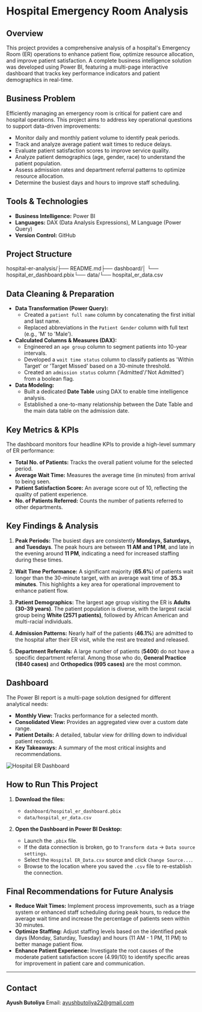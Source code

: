 # Hospital Emergency Room Analysis

## Overview

This project provides a comprehensive analysis of a hospital's Emergency Room (ER) operations to enhance patient flow, optimize resource allocation, and improve patient satisfaction. A complete business intelligence solution was developed using Power BI, featuring a multi-page interactive dashboard that tracks key performance indicators and patient demographics in real-time.

## Business Problem

Efficiently managing an emergency room is critical for patient care and hospital operations. This project aims to address key operational questions to support data-driven improvements:
- Monitor daily and monthly patient volume to identify peak periods.
- Track and analyze average patient wait times to reduce delays.
- Evaluate patient satisfaction scores to improve service quality.
- Analyze patient demographics (age, gender, race) to understand the patient population.
- Assess admission rates and department referral patterns to optimize resource allocation.
- Determine the busiest days and hours to improve staff scheduling.

## Tools & Technologies

- **Business Intelligence:** Power BI
- **Languages:** DAX (Data Analysis Expressions), M Language (Power Query)
- **Version Control:** GitHub

## Project Structure

hospital-er-analysis/├── README.md├── dashboard/│   └── hospital_er_dashboard.pbix└── data/└── hospital_er_data.csv
## Data Cleaning & Preparation

- **Data Transformation (Power Query):**
  - Created a `patient full name` column by concatenating the first initial and last name.
  - Replaced abbreviations in the `Patient Gender` column with full text (e.g., 'M' to 'Male').
- **Calculated Columns & Measures (DAX):**
  - Engineered an `age group` column to segment patients into 10-year intervals.
  - Developed a `wait time status` column to classify patients as 'Within Target' or 'Target Missed' based on a 30-minute threshold.
  - Created an `admission status` column ('Admitted'/'Not Admitted') from a boolean flag.
- **Data Modeling:**
  - Built a dedicated **Date Table** using DAX to enable time intelligence analysis.
  - Established a one-to-many relationship between the Date Table and the main data table on the admission date.

## Key Metrics & KPIs

The dashboard monitors four headline KPIs to provide a high-level summary of ER performance:
- **Total No. of Patients:** Tracks the overall patient volume for the selected period.
- **Average Wait Time:** Measures the average time (in minutes) from arrival to being seen.
- **Patient Satisfaction Score:** An average score out of 10, reflecting the quality of patient experience.
- **No. of Patients Referred:** Counts the number of patients referred to other departments.

## Key Findings & Analysis

1.  **Peak Periods:** The busiest days are consistently **Mondays, Saturdays, and Tuesdays**. The peak hours are between **11 AM and 1 PM**, and late in the evening around **11 PM**, indicating a need for increased staffing during these times.

2.  **Wait Time Performance:** A significant majority (**65.6%**) of patients wait longer than the 30-minute target, with an average wait time of **35.3 minutes**. This highlights a key area for operational improvement to enhance patient flow.

3.  **Patient Demographics:** The largest age group visiting the ER is **Adults (30-39 years)**. The patient population is diverse, with the largest racial group being **White (2571 patients)**, followed by African American and multi-racial individuals.

4.  **Admission Patterns:** Nearly half of the patients (**46.1%**) are admitted to the hospital after their ER visit, while the rest are treated and released.

5.  **Department Referrals:** A large number of patients (**5400**) do not have a specific department referral. Among those who do, **General Practice (1840 cases)** and **Orthopedics (995 cases)** are the most common.

## Dashboard

The Power BI report is a multi-page solution designed for different analytical needs:
- **Monthly View:** Tracks performance for a selected month.
- **Consolidated View:** Provides an aggregated view over a custom date range.
- **Patient Details:** A detailed, tabular view for drilling down to individual patient records.
- **Key Takeaways:** A summary of the most critical insights and recommendations.

![Hospital ER Dashboard](https://placehold.co/800x400/0A0D3F/FFFFFF?text=Hospital+ER+Dashboard+UI)

## How to Run This Project

1.  **Download the files:**
    - `dashboard/hospital_er_dashboard.pbix`
    - `data/hospital_er_data.csv`

2.  **Open the Dashboard in Power BI Desktop:**
    - Launch the `.pbix` file.
    - If the data connection is broken, go to `Transform data` -> `Data source settings`.
    - Select the `Hospital ER_Data.csv` source and click `Change Source...`.
    - Browse to the location where you saved the `.csv` file to re-establish the connection.

## Final Recommendations for Future Analysis

- **Reduce Wait Times:** Implement process improvements, such as a triage system or enhanced staff scheduling during peak hours, to reduce the average wait time and increase the percentage of patients seen within 30 minutes.
- **Optimize Staffing:** Adjust staffing levels based on the identified peak days (Monday, Saturday, Tuesday) and hours (11 AM - 1 PM, 11 PM) to better manage patient flow.
- **Enhance Patient Experience:** Investigate the root causes of the moderate patient satisfaction score (4.99/10) to identify specific areas for improvement in patient care and communication.

---

## Contact

**Ayush Butoliya**
Email: ayushbutoliya22@gmail.com
